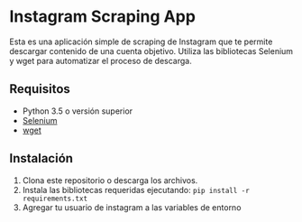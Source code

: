 # Instagram Scraping App

Esta es una aplicación simple de scraping de Instagram que te permite descargar
contenido de una cuenta objetivo. Utiliza las bibliotecas Selenium y wget para
automatizar el proceso de descarga.

## Requisitos

- Python 3.5 o versión superior
- [Selenium](https://selenium-python.readthedocs.io/)
- [wget](https://pypi.org/project/wget/)

## Instalación

1. Clona este repositorio o descarga los archivos.
2. Instala las bibliotecas requeridas ejecutando: `pip install -r requirements.txt`
3. Agregar tu usuario de instagram a las variables de entorno
